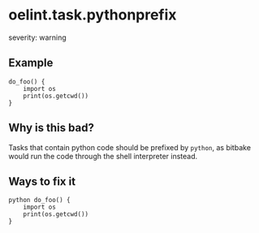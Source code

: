 # oelint.task.pythonprefix

severity: warning

## Example

```
do_foo() {
    import os
    print(os.getcwd())
}
```

## Why is this bad?

Tasks that contain python code should be prefixed by ``python``, as bitbake would run
the code through the shell interpreter instead.

## Ways to fix it

```
python do_foo() {
    import os
    print(os.getcwd())
}
```
